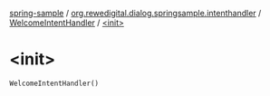 [spring-sample](../../index.md) / [org.rewedigital.dialog.springsample.intenthandler](../index.md) / [WelcomeIntentHandler](index.md) / [&lt;init&gt;](./-init-.md)

# &lt;init&gt;

`WelcomeIntentHandler()`